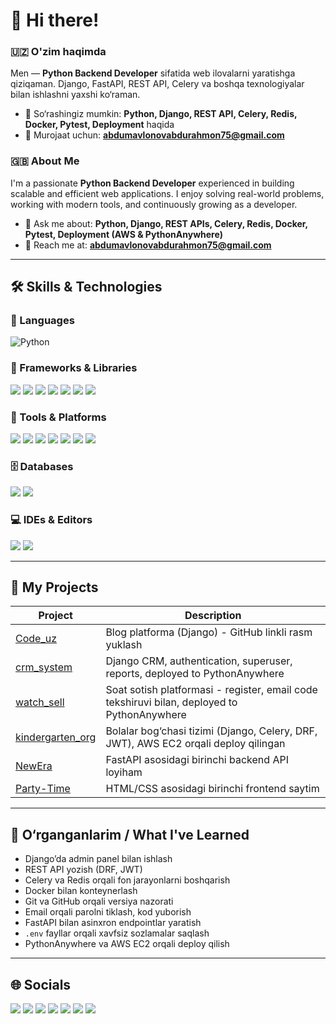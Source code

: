 # 👋 Hi there!

### 🇺🇿 O'zim haqimda

Men — **Python Backend Developer** sifatida web ilovalarni yaratishga qiziqaman. Django, FastAPI, REST API, Celery va boshqa texnologiyalar bilan ishlashni yaxshi ko‘raman.

* 💬 So‘rashingiz mumkin: **Python, Django, REST API, Celery, Redis, Docker, Pytest, Deployment** haqida
* 📧 Murojaat uchun: **[abdumavlonovabdurahmon75@gmail.com](mailto:abdumavlonovabdurahmon75@gmail.com)**

### 🇬🇧 About Me

I'm a passionate **Python Backend Developer** experienced in building scalable and efficient web applications.
I enjoy solving real-world problems, working with modern tools, and continuously growing as a developer.

* 💬 Ask me about: **Python, Django, REST APIs, Celery, Redis, Docker, Pytest, Deployment (AWS & PythonAnywhere)**
* 📧 Reach me at: **[abdumavlonovabdurahmon75@gmail.com](mailto:abdumavlonovabdurahmon75@gmail.com)**

---

## 🛠️ Skills & Technologies

### 🐍 Languages

![Python](https://img.shields.io/badge/-Python-blue?style=flat-square\&logo=python)

### 🧰 Frameworks & Libraries

<p>
  <img src="https://img.shields.io/badge/-Django-092E20?style=flat-square&logo=django&logoColor=white" />
  <img src="https://img.shields.io/badge/-Django%20REST%20Framework-cc0000?style=flat-square&logo=django" />
  <img src="https://img.shields.io/badge/-FastAPI-009688?style=flat-square&logo=fastapi" />
  <img src="https://img.shields.io/badge/-Bootstrap-purple?style=flat-square&logo=bootstrap" />
  <img src="https://img.shields.io/badge/-Pytest-yellow?style=flat-square&logo=pytest" />
  <img src="https://img.shields.io/badge/-Selenium-43B02A?style=flat-square&logo=selenium" />
  <img src="https://img.shields.io/badge/-Celery-37814A?style=flat-square&logo=celery" />
</p>

### 🧪 Tools & Platforms

<p>
  <img src="https://img.shields.io/badge/-Git-F05032?style=flat-square&logo=git&logoColor=white" />
  <img src="https://img.shields.io/badge/-GitHub-181717?style=flat-square&logo=github" />
  <img src="https://img.shields.io/badge/-Postman-FF6C37?style=flat-square&logo=postman" />
  <img src="https://img.shields.io/badge/-PythonAnywhere-306998?style=flat-square&logo=python" />
  <img src="https://img.shields.io/badge/-AWS-232F3E?style=flat-square&logo=amazon-aws&logoColor=white" />
  <img src="https://img.shields.io/badge/-Docker-2496ED?style=flat-square&logo=docker&logoColor=white" />
  <img src="https://img.shields.io/badge/-Redis-DC382D?style=flat-square&logo=redis&logoColor=white" />
</p>

### 🗄️ Databases

<p>
  <img src="https://img.shields.io/badge/-MySQL-4479A1?style=flat-square&logo=mysql&logoColor=white" />
  <img src="https://img.shields.io/badge/-PostgreSQL-336791?style=flat-square&logo=postgresql&logoColor=white" />
</p>

### 💻 IDEs & Editors

<p>
  <img src="https://img.shields.io/badge/-VS%20Code-007ACC?style=flat-square&logo=visual-studio-code&logoColor=white" />
  <img src="https://img.shields.io/badge/-PyCharm-000000?style=flat-square&logo=pycharm&logoColor=white" />
</p>

---

## 📂 My Projects

| Project                                                               | Description                                                                                 |
| --------------------------------------------------------------------- | ------------------------------------------------------------------------------------------- |
| [Code\_uz](https://github.com/Abdurahmon17/code_uz_blog)              | Blog platforma (Django) - GitHub linkli rasm yuklash                                        |
| [crm\_system](https://github.com/Abdurahmon17/crm_system)             | Django CRM, authentication, superuser, reports, deployed to PythonAnywhere                  |
| [watch\_sell](https://github.com/Abdurahmon17/watch_sell)             | Soat sotish platformasi - register, email code tekshiruvi bilan, deployed to PythonAnywhere |
| [kindergarten\_org](https://github.com/Abdurahmon17/kindergarden_org) | Bolalar bog‘chasi tizimi (Django, Celery, DRF, JWT), AWS EC2 orqali deploy qilingan         |
| [NewEra](https://github.com/Abdurahmon17/NewEra)                      | FastAPI asosidagi birinchi backend API loyiham                                              |
| [Party-Time](https://github.com/Abdurahmon17/Party-Time)              | HTML/CSS asosidagi birinchi frontend saytim                                                 |

---

## 🧠 O‘rganganlarim / What I've Learned

* Django’da admin panel bilan ishlash
* REST API yozish (DRF, JWT)
* Celery va Redis orqali fon jarayonlarni boshqarish
* Docker bilan konteynerlash
* Git va GitHub orqali versiya nazorati
* Email orqali parolni tiklash, kod yuborish
* FastAPI bilan asinxron endpointlar yaratish
* `.env` fayllar orqali xavfsiz sozlamalar saqlash
* PythonAnywhere va AWS EC2 orqali deploy qilish

---

## 🌐 Socials

<p>
  <a href="https://discord.com/"><img src="https://img.shields.io/badge/-Discord-5865F2?style=flat-square&logo=discord&logoColor=white" /></a>
  <a href="https://facebook.com/"><img src="https://img.shields.io/badge/-Facebook-1877F2?style=flat-square&logo=facebook&logoColor=white" /></a>
  <a href="https://instagram.com/"><img src="https://img.shields.io/badge/-Instagram-E4405F?style=flat-square&logo=instagram&logoColor=white" /></a>
  <a href="https://linkedin.com/"><img src="https://img.shields.io/badge/-LinkedIn-0A66C2?style=flat-square&logo=linkedin&logoColor=white" /></a>
  <a href="https://twitter.com/"><img src="https://img.shields.io/badge/-X-000000?style=flat-square&logo=x&logoColor=white" /></a>
  <a href="https://youtube.com/"><img src="https://img.shields.io/badge/-YouTube-FF0000?style=flat-square&logo=youtube&logoColor=white" /></a>
  <a href="https://wakatime.com/"><img src="https://img.shields.io/badge/-WakaTime-000000?style=flat-square&logo=wakatime&logoColor=white" /></a>
</p>
